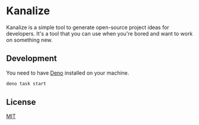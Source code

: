 # Kanalize

Kanalize is a simple tool to generate open-source project ideas for developers.
It's a tool that you can use when you're bored and want to work on something
new.

## Development

You need to have [Deno](https://deno.land/) installed on your machine.

```bash
deno task start
```

## License

[MIT](./LICENSE)
